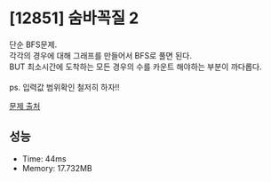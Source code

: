 # [12851] 숨바꼭질 2

단순 BFS문제.<br/>
각각의 경우에 대해 그래프를 만들어서 BFS로 풀면 된다.<br/>
BUT 최소시간에 도착하는 모든 경우의 수를 카운트 해야하는 부분이 까다롭다.<br/>
<br/>
ps. 입력값 범위확인 철저히 하자!!<br/>

[문제 출처](https://www.acmicpc.net/problem/12851)

## 성능

- Time: 44ms
- Memory: 17.732MB
